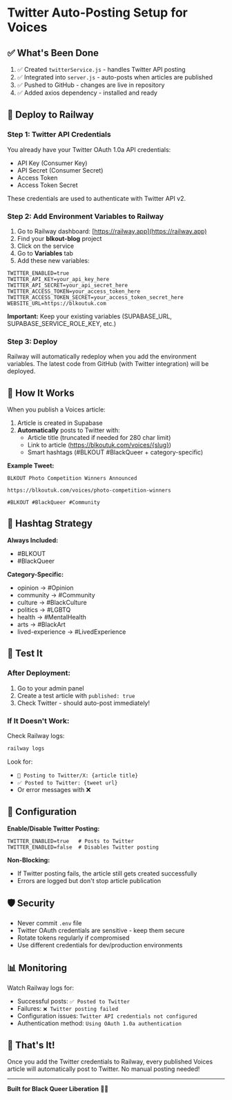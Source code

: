 # Twitter Auto-Posting Setup for Voices

## ✅ What's Been Done

1. ✅ Created `twitterService.js` - handles Twitter API posting
2. ✅ Integrated into `server.js` - auto-posts when articles are published
3. ✅ Pushed to GitHub - changes are live in repository
4. ✅ Added axios dependency - installed and ready

## 🚀 Deploy to Railway

### Step 1: Twitter API Credentials

You already have your Twitter OAuth 1.0a API credentials:
- API Key (Consumer Key)
- API Secret (Consumer Secret)
- Access Token
- Access Token Secret

These credentials are used to authenticate with Twitter API v2.

### Step 2: Add Environment Variables to Railway

1. Go to Railway dashboard: [https://railway.app](https://railway.app)
2. Find your **blkout-blog** project
3. Click on the service
4. Go to **Variables** tab
5. Add these new variables:

```
TWITTER_ENABLED=true
TWITTER_API_KEY=your_api_key_here
TWITTER_API_SECRET=your_api_secret_here
TWITTER_ACCESS_TOKEN=your_access_token_here
TWITTER_ACCESS_TOKEN_SECRET=your_access_token_secret_here
WEBSITE_URL=https://blkoutuk.com
```

**Important:** Keep your existing variables (SUPABASE_URL, SUPABASE_SERVICE_ROLE_KEY, etc.)

### Step 3: Deploy

Railway will automatically redeploy when you add the environment variables. The latest code from GitHub (with Twitter integration) will be deployed.

## 🎯 How It Works

When you publish a Voices article:

1. Article is created in Supabase
2. **Automatically** posts to Twitter with:
   - Article title (truncated if needed for 280 char limit)
   - Link to article (https://blkoutuk.com/voices/{slug})
   - Smart hashtags (#BLKOUT #BlackQueer + category-specific)

**Example Tweet:**
```
BLKOUT Photo Competition Winners Announced

https://blkoutuk.com/voices/photo-competition-winners

#BLKOUT #BlackQueer #Community
```

## 📱 Hashtag Strategy

**Always Included:**
- #BLKOUT
- #BlackQueer

**Category-Specific:**
- opinion → #Opinion
- community → #Community
- culture → #BlackCulture
- politics → #LGBTQ
- health → #MentalHealth
- arts → #BlackArt
- lived-experience → #LivedExperience

## 🧪 Test It

### After Deployment:

1. Go to your admin panel
2. Create a test article with `published: true`
3. Check Twitter - should auto-post immediately!

### If It Doesn't Work:

Check Railway logs:
```bash
railway logs
```

Look for:
- `📱 Posting to Twitter/X: {article title}`
- `✅ Posted to Twitter: {tweet url}`
- Or error messages with ❌

## 🔧 Configuration

**Enable/Disable Twitter Posting:**
```
TWITTER_ENABLED=true   # Posts to Twitter
TWITTER_ENABLED=false  # Disables Twitter posting
```

**Non-Blocking:**
- If Twitter posting fails, the article still gets created successfully
- Errors are logged but don't stop article publication

## 🛡️ Security

- Never commit `.env` file
- Twitter OAuth credentials are sensitive - keep them secure
- Rotate tokens regularly if compromised
- Use different credentials for dev/production environments

## 📊 Monitoring

Watch Railway logs for:
- Successful posts: `✅ Posted to Twitter`
- Failures: `❌ Twitter posting failed`
- Configuration issues: `Twitter API credentials not configured`
- Authentication method: `Using OAuth 1.0a authentication`

## 🎉 That's It!

Once you add the Twitter credentials to Railway, every published Voices article will automatically post to Twitter. No manual posting needed!

---

**Built for Black Queer Liberation** 🏳️‍🌈

